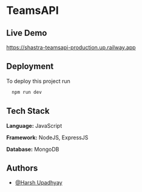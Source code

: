 
# TeamsAPI




## Live Demo

https://shastra-teamsapi-production.up.railway.app


## Deployment

To deploy this project run

```bash
  npm run dev
```


## Tech Stack

**Language:** JavaScript


**Framework:** NodeJS, ExpressJS

**Database:** MongoDB 

## Authors

- [@Harsh Upadhyay](https://www.github.com/harshau007)

